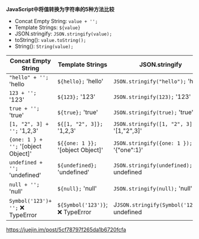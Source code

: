 **JavaScript中将值转换为字符串的5种方法比较**

- Concat Empty String: `value + '';`
- Template Strings: `${value}`
- JSON.stringify:  `JSON.stringify(value);`
- toString():   `value.toString();`
- String(): `String(value);`

Concat Empty String|Template Strings|JSON.stringify|toString()|String()
---|---|---|---|---
`"hello" + '';`  'hello|`${hello};`  'hello'|`JSON.stringify("hello");`  'hello'|`"hello".toString();`  'hello'|`String("hello");`   'hello'
`123 + '';`  '123'|`${123};`  '123'|`JSON.stringify(123);`    '123'|`123.toString();`  '123'|`String(123);`   '123'
`true + '';`  'true'|`${true};`  'true'|`JSON.stringify(true);`  'true'|`true.toString();`  'true'|`String(true);`   'true'
`[1, "2", 3] + '';`  '1,2,3'|`${[1, "2", 3]};`  '1,2,3'|`JSON.stringify([1, "2", 3]);`  '[1,"2",3]'|`[1, "2", 3].toString();`  '1,2,3'|`String([1, "2", 3]);`   '1,2,3'
`{one: 1 } + '';`  '[object Object]'|`${{one: 1 }};`   '[object Object]'|`JSON.stringify({one: 1 });`  '{"one":1}'|`{one: 1 }.toString();`  '[object Object]'|`String({one: 1 });`  '[object Object]'
`undefined + '';`  'undefined'|`${undefined};`   'undefined'|`JSON.stringify(undefined);`   undefined|`undefined.toString();`  ❌ TypeError|`String(undefined);` 'undefined'
`null + ''; ` 'null'|`${null};`   'null'|`JSON.stringify(null);`  'null'|`null.toString();`  ❌ TypeError|`String(null);` 'null'
`Symbol('123')+ '';`  ❌ TypeError|`${Symbol('123')}`;  ❌ TypeError|J`JSON.stringify(Symbol('123'));`  undefined|`Symbol('123').toString()`   'Symbol(123)'|`String(Symbol('123'));`  'Symbol(123)'

https://juejin.im/post/5cf78797f265da1b6720fcfa
